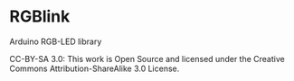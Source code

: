 RGBlink
=======

Arduino RGB-LED library

CC-BY-SA 3.0: This work is Open Source and licensed under the Creative Commons Attribution-ShareAlike 3.0 License.
